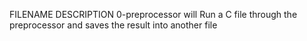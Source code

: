 FILENAME	 DESCRIPTION
0-preprocessor  	will Run a C file through the preprocessor and saves the result into another file
